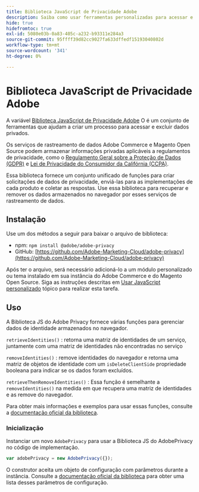 ```yaml
---
title: Biblioteca JavaScript de Privacidade Adobe
description: Saiba como usar ferramentas personalizadas para acessar e excluir informações pessoais do cliente coletadas pelo Adobe Commerce e pelo Magento Open Source.
hide: true
hidefromtoc: true
exl-id: 5080e03b-0a83-405c-a232-b93311e284a3
source-git-commit: 95ffff39d82cc9027fa633dffedf15193040802d
workflow-type: tm+mt
source-wordcount: '341'
ht-degree: 0%

---
```


# Biblioteca JavaScript de Privacidade Adobe

<!-- TODO: Remove hide metadata when the library has been integrated with Commerce. -->

A variável [Biblioteca JavaScript de Privacidade Adobe](https://developer.adobe.com/apis/experienceplatform/gdpr/services/allservices.html) O é um conjunto de ferramentas que ajudam a criar um processo para acessar e excluir dados privados.

Os serviços de rastreamento de dados Adobe Commerce e Magento Open Source podem armazenar informações privadas aplicáveis a regulamentos de privacidade, como o [Regulamento Geral sobre a Proteção de Dados (GDPR)](gdpr.md) e [Lei de Privacidade do Consumidor da Califórnia (CCPA)](ccpa.md).

Essa biblioteca fornece um conjunto unificado de funções para criar solicitações de dados de privacidade, enviá-las para as implementações de cada produto e coletar as respostas. Use essa biblioteca para recuperar e remover os dados armazenados no navegador por esses serviços de rastreamento de dados.

## Instalação

Use um dos métodos a seguir para baixar o arquivo de biblioteca:

- npm: `npm install @adobe/adobe-privacy`
- GitHub: [https://github.com/Adobe-Marketing-Cloud/adobe-privacy](https://github.com/Adobe-Marketing-Cloud/adobe-privacy)

Após ter o arquivo, será necessário adicioná-lo a um módulo personalizado ou tema instalado em sua instância do Adobe Commerce e do Magento Open Source. Siga as instruções descritas em [Usar JavaScript personalizado](https://developer.adobe.com/commerce/frontend-core/javascript/custom/) tópico para realizar esta tarefa.

## Uso

A Biblioteca JS do Adobe Privacy fornece várias funções para gerenciar dados de identidade armazenados no navegador.

`retrieveIdentities()`
: retorna uma matriz de identidades de um serviço, juntamente com uma matriz de identidades não encontradas no serviço

`removeIdentities()`
: remove identidades do navegador e retorna uma matriz de objetos de identidade com um `isDeleteClientSide` propriedade booleana para indicar se os dados foram excluídos.

`retrieveThenRemoveIdentities()`
: Essa função é semelhante a `removeIdentities()` na medida em que recupera uma matriz de identidades e as remove do navegador.

Para obter mais informações e exemplos para usar essas funções, consulte a [documentação oficial da biblioteca](https://developer.adobe.com/apis/experienceplatform/gdpr/services/allservices.html).

### Inicialização

Instanciar um novo `AdobePrivacy` para usar a Biblioteca JS do AdobePrivacy no código de implementação.

```js
var adobePrivacy = new AdobePrivacy({});
```

O construtor aceita um objeto de configuração com parâmetros durante a instância.
Consulte a [documentação oficial da biblioteca](https://developer.adobe.com/apis/experienceplatform/gdpr/services/allservices.html) para obter uma lista desses parâmetros de configuração.
